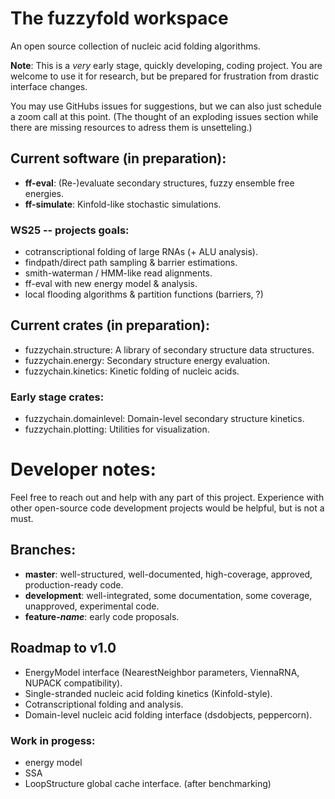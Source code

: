 # The fuzzyfold workspace

An open source collection of nucleic acid folding algorithms.

**Note**: This is a _very_ early stage, quickly developing, coding project. You are
welcome to use it for research, but be prepared for frustration from drastic
interface changes.

You may use GitHubs issues for suggestions, but we can also just schedule a
zoom call at this point. (The thought of an exploding issues section while 
there are missing resources to adress them is unsetteling.)

## Current software (in preparation):
 - **ff-eval**: (Re-)evaluate secondary structures, fuzzy ensemble free energies.
 - **ff-simulate**: Kinfold-like stochastic simulations.

### WS25 -- projects goals:
 - cotranscriptional folding of large RNAs (+ ALU analysis).
 - findpath/direct path sampling & barrier estimations.
 - smith-waterman / HMM-like read alignments.
 - ff-eval with new energy model & analysis.
 - local flooding algorithms & partition functions (barriers, ?)

## Current crates (in preparation):
 - fuzzychain.structure: A library of secondary structure data structures.
 - fuzzychain.energy: Secondary structure energy evaluation.
 - fuzzychain.kinetics: Kinetic folding of nucleic acids.

### Early stage crates:
 - fuzzychain.domainlevel: Domain-level secondary structure kinetics.
 - fuzzychain.plotting: Utilities for visualization.

# Developer notes:
Feel free to reach out and help with any part of this project. Experience with
other open-source code development projects would be helpful, but is not a
must.

## Branches: 
 - **master**: well-structured, well-documented, high-coverage, approved, production-ready code.
 - **development**: well-integrated, some documentation, some coverage, unapproved, experimental code.
 - **feature-_name_**: early code proposals.

## Roadmap to v1.0
 - EnergyModel interface (NearestNeighbor parameters, ViennaRNA, NUPACK compatibility).
 - Single-stranded nucleic acid folding kinetics (Kinfold-style).
 - Cotranscriptional folding and analysis.
 - Domain-level nucleic acid folding interface (dsdobjects, peppercorn).

### Work in progess:
 - energy model
 - SSA
 - LoopStructure global cache interface. (after benchmarking)


